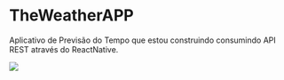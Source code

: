 # TheWeatherAPP

Aplicativo de Previsão do Tempo que estou construindo consumindo API REST através do ReactNative.

 <img src="https://i.ibb.co/6PvZrP7/The-Weather-Preview.png"/> 
